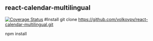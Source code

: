 ## react-calendar-multilingual
[![Coverage Status](https://img.shields.io/coveralls/volkovpv/react-calendar-multilingual/master.svg?style=flat-square)](https://coveralls.io/r/volkovpv/react-calendar-multilingual?branch=master)
#Install
git clone https://github.com/volkovpv/react-calendar-multilingual.git

npm install